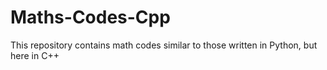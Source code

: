 # Maths-Codes-Cpp
This repository contains math codes similar to those written in Python, but here in C++
